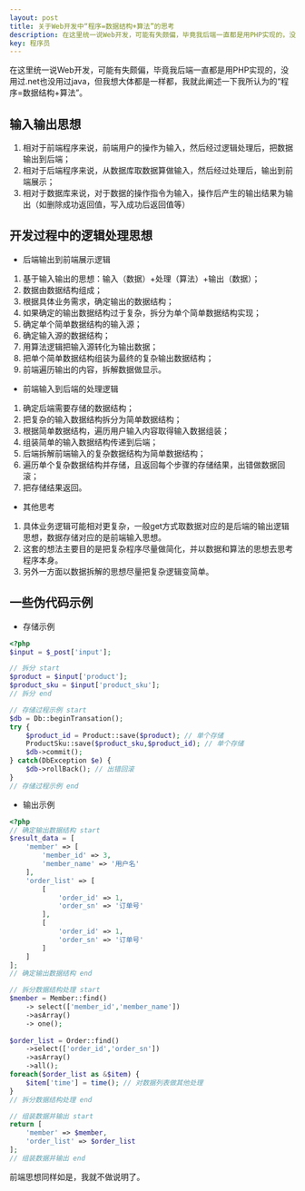 ```yaml
---
layout: post
title: 关于Web开发中“程序=数据结构+算法”的思考
description: 在这里统一说Web开发，可能有失颇偏，毕竟我后端一直都是用PHP实现的，没用过.net也没用过java，但我想大体都是一样都，我就此阐述一下我所认为的“程序=数据结构+算法”。
key: 程序员
---
```


在这里统一说Web开发，可能有失颇偏，毕竟我后端一直都是用PHP实现的，没用过.net也没用过java，但我想大体都是一样都，我就此阐述一下我所认为的“程序=数据结构+算法”。

## 输入输出思想

1. 相对于前端程序来说，前端用户的操作为输入，然后经过逻辑处理后，把数据输出到后端；
2. 相对于后端程序来说，从数据库取数据算做输入，然后经过处理后，输出到前端展示；
3. 相对于数据库来说，对于数据的操作指令为输入，操作后产生的输出结果为输出（如删除成功返回值，写入成功后返回值等）

## 开发过程中的逻辑处理思想

* 后端输出到前端展示逻辑

1. 基于输入输出的思想：输入（数据）+处理（算法）+输出（数据）；
2. 数据由数据结构组成；
3. 根据具体业务需求，确定输出的数据结构；
4. 如果确定的输出数据结构过于复杂，拆分为单个简单数据结构实现；
5. 确定单个简单数据结构的输入源；
6. 确定输入源的数据结构；
7. 用算法逻辑把输入源转化为输出数据；
8. 把单个简单数据结构组装为最终的复杂输出数据结构；
9. 前端遍历输出的内容，拆解数据做显示。

* 前端输入到后端的处理逻辑

1. 确定后端需要存储的数据结构；
2. 把复杂的输入数据结构拆分为简单数据结构；
3. 根据简单数据结构，遍历用户输入内容取得输入数据组装；
4. 组装简单的输入数据结构传递到后端；
5. 后端拆解前端输入的复杂数据结构为简单数据结构；
6. 遍历单个复杂数据结构并存储，且返回每个步骤的存储结果，出错做数据回滚；
7. 把存储结果返回。

* 其他思考

1. 具体业务逻辑可能相对更复杂，一般get方式取数据对应的是后端的输出逻辑思想，数据存储对应的是前端输入思想。
2. 这套的想法主要目的是把复杂程序尽量做简化，并以数据和算法的思想去思考程序本身。
3. 另外一方面以数据拆解的思想尽量把复杂逻辑变简单。

## 一些伪代码示例

* 存储示例

```php
<?php
$input = $_post['input'];

// 拆分 start
$product = $input['product'];
$product_sku = $input['product_sku'];
// 拆分 end

// 存储过程示例 start
$db = Db::beginTransation();
try {
    $product_id = Product::save($product); // 单个存储
    ProductSku::save($product_sku,$product_id); // 单个存储
    $db->commit();
} catch(DbException $e) {
    $db->rollBack(); // 出错回滚
}
// 存储过程示例 end

```

* 输出示例

```php
<?php
// 确定输出数据结构 start
$result_data = [
    'member' => [
        'member_id' => 3,
        'member_name' => '用户名'
    ],
    'order_list' => [
        [
            'order_id' => 1,
            'order_sn' => '订单号'
        ],
        [
            'order_id' => 1,
            'order_sn' => '订单号'
        ]
    ]
];
// 确定输出数据结构 end

// 拆分数据结构处理 start
$member = Member::find()
    -> select(['member_id','member_name'])
    ->asArray()
    -> one();
 
$order_list = Order::find()
    ->select(['order_id','order_sn'])
    ->asArray()
    ->all();
foreach($order_list as &$item) {
    $item['time'] = time(); // 对数据列表做其他处理
}
// 拆分数据结构处理 end

// 组装数据并输出 start
return [
    'member' => $member,
    'order_list' => $order_list
];
// 组装数据并输出 end
```

前端思想同样如是，我就不做说明了。